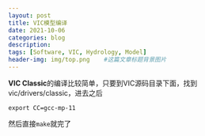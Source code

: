 ```yaml
---
layout: post
title: VIC模型编译
date: 2021-10-06
categories: blog
description: 
tags: [Software, VIC, Hydrology, Model]
header-img: img/top.png    #这篇文章标题背景图片
---
```


**VIC Classic**的编译比较简单，只要到VIC源码目录下面，找到vic/drivers/classic，进去之后

```
export CC=gcc-mp-11

```
然后直接```make```就完了
